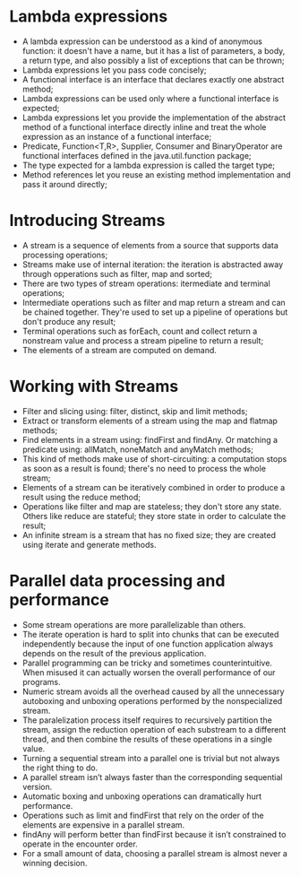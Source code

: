 # Lambda expressions

* A lambda expression can be understood as a kind of anonymous function: it doesn't have a name, but it has a list of parameters, a body, a return type, and also possibly a list of exceptions that can be thrown;
* Lambda expressions let you pass code concisely;
* A functional interface is an interface that declares exactly one abstract method;
* Lambda expressions can be used only where a functional interface is expected;
* Lambda expressions let you provide the implementation of the abstract method of a functional interface directly inline and treat the whole expression as an instance of a functional interface;
* Predicate<T>, Function<T,R>, Supplier<T>, Consumer<T> and BinaryOperator<T> are functional interfaces defined in the java.util.function package;
* The type expected for a lambda expression is called the target type;
* Method references let you reuse an existing method implementation and pass it around directly;

# Introducing Streams

* A stream is a sequence of elements from a source that supports data processing operations;
* Streams make use of internal iteration: the iteration is abstracted away through opperations such as filter, map and sorted;
* There are two types of stream operations: itermediate and terminal operations;
* Intermediate operations such as filter and map return a stream and can be chained together. They're used to set up a pipeline of operations but don't produce any result;
* Terminal operations such as forEach, count and collect return a nonstream value and process a stream pipeline to return a result;
* The elements of a stream are computed on demand.

# Working with Streams

* Filter and slicing using: filter, distinct, skip and limit methods;
* Extract or transform elements of a stream using the map and flatmap methods;
* Find elements in a stream using: findFirst and findAny. Or matching a predicate using: allMatch, noneMatch and anyMatch methods;
* This kind of methods make use of short-circuiting: a computation stops as soon as a result is found; there's no need to process the whole stream;
* Elements of a stream can be iteratively combined in order to produce a result using the reduce method;
* Operations like filter and map are stateless; they don't store any state. Others like reduce are stateful; they store state in order to calculate the result;
* An infinite stream is a stream that has no fixed size; they are created using iterate and generate methods.

# Parallel data processing and performance

* Some stream operations are more parallelizable than others.
* The iterate operation is hard to split into chunks that can be executed independently because the input of one function application always depends on the result of the previous application.
* Parallel programming can be tricky and sometimes counterintuitive. When misused it can actually worsen the overall performance of our programs.
* Numeric stream avoids all the overhead caused by all the unnecessary autoboxing and unboxing operations performed by the nonspecialized stream.
* The paralelization process itself requires to recursively partition the stream, assign the reduction operation of each substream to a different thread, and then combine the results of these operations in a single value.
* Turning a sequential stream into a parallel one is trivial but not always the right thing to do.
* A parallel stream isn’t always faster than the corresponding sequential version.
* Automatic boxing and unboxing operations can dramatically hurt performance.
* Operations such as limit and findFirst that rely on the order of the elements are expensive in a parallel stream.
* findAny will perform better than findFirst because it isn’t constrained to operate in the encounter order.
* For a small amount of data, choosing a parallel stream is almost never a winning decision.


